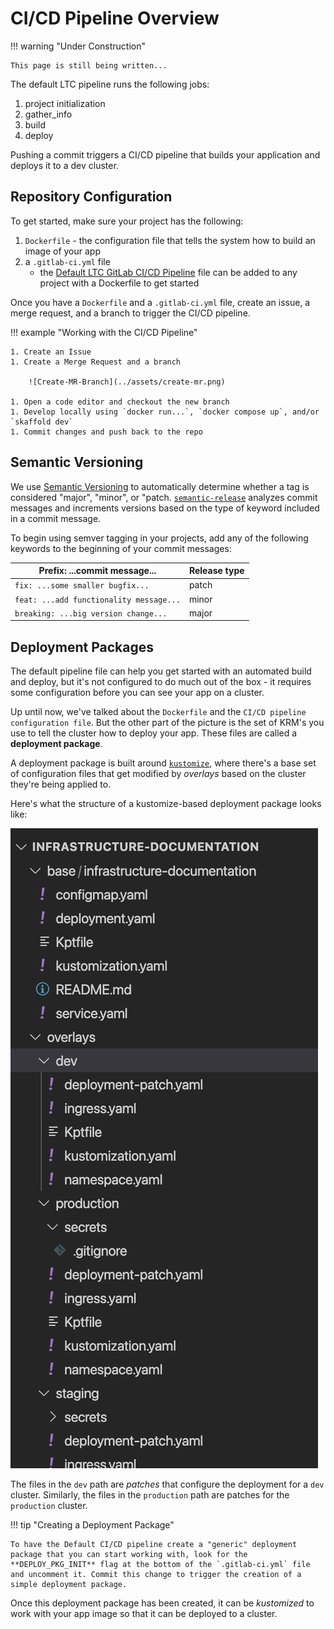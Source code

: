 # CI/CD Pipeline Overview

!!! warning "Under Construction"

    This page is still being written...

The default LTC pipeline runs the following jobs:

1. project initialization
1. gather_info
1. build
1. deploy

Pushing a commit triggers a CI/CD pipeline that builds your application and deploys it to a dev cluster.

## Repository Configuration

To get started, make sure your project has the following:

1. `Dockerfile` - the configuration file that tells the system how to build an image of your app
1. a `.gitlab-ci.yml` file
    - the [Default LTC GitLab CI/CD Pipeline](https://issues.ltc.bcit.ca/-/snippets/60) file can be added to any project with a Dockerfile to get started

Once you have a `Dockerfile` and a `.gitlab-ci.yml` file, create an issue, a merge request, and a branch to trigger the CI/CD pipeline.

!!! example "Working with the CI/CD Pipeline"

    1. Create an Issue
    1. Create a Merge Request and a branch

        ![Create-MR-Branch](../assets/create-mr.png)

    1. Open a code editor and checkout the new branch
    1. Develop locally using `docker run...`, `docker compose up`, and/or `skaffold dev`
    1. Commit changes and push back to the repo

## Semantic Versioning

We use [Semantic Versioning](https://semver.org/) to automatically determine whether a tag is considered "major", "minor", or "patch. [`semantic-release`](https://semantic-release.gitbook.io/semantic-release/) analyzes commit messages and increments versions based on the type of keyword included in a commit message.

To begin using semver tagging in your projects, add any of the following keywords to the beginning of your commit messages:

| **Prefix:** ...commit message...          | Release type  |
| ----------------------                    | ------------  |
| `fix: ...some smaller bugfix...`          | patch         |
| `feat: ...add functionality message...`   | minor         |
| `breaking: ...big version change...`      | major         |

## Deployment Packages

The default pipeline file can help you get started with an automated build and deploy, but it's not configured to do much out of the box - it requires some configuration before you can see your app on a cluster.

Up until now, we've talked about the `Dockerfile` and the `CI/CD pipeline configuration file`. But the other part of the picture is the set of KRM's you use to tell the cluster how to deploy your app. These files are called a **deployment package**.

A deployment package is built around [`kustomize`](https://kubectl.docs.kubernetes.io/), where there's a base set of configuration files that get modified by *overlays* based on the cluster they're being applied to.

Here's what the structure of a kustomize-based deployment package looks like:

![kustomized deploy package](../assets/kustomized-deploy-pkg.png)

The files in the `dev` path are *patches* that configure the deployment for a `dev` cluster. Similarly, the files in the `production` path are patches for the `production` cluster.

!!! tip "Creating a Deployment Package"

    To have the Default CI/CD pipeline create a "generic" deployment package that you can start working with, look for the **DEPLOY_PKG_INIT** flag at the bottom of the `.gitlab-ci.yml` file and uncomment it. Commit this change to trigger the creation of a simple deployment package.

Once this deployment package has been created, it can be *kustomized* to work with your app image so that it can be deployed to a cluster.

